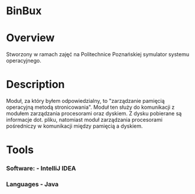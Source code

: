 # BinBux
# Overview 
Stworzony w ramach zajęć na Politechnice Poznańskiej symulator systemu operacyjnego. 

# Description 
Moduł, za który byłem odpowiedzialny, to "zarządzanie pamięcią operacyjną metodą stronicowania". Moduł ten służy do komunikacji z modułem zarządzania procesorami oraz dyskiem. Z dysku pobierane są informacje dot. pliku, natomiast moduł zarządzania procesorami pośredniczy w komunikacji między pamięcią a dyskiem. 

# Tools 
### Software: - IntelliJ IDEA 
### Languages - Java
